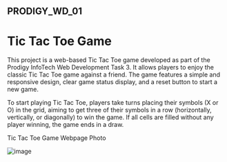 ## PRODIGY_WD_01
# Tic Tac Toe Game

This project is a web-based Tic Tac Toe game developed as part of the Prodigy InfoTech Web Development Task 3. It allows players to enjoy the classic Tic Tac Toe game against a friend. The game features a simple and responsive design, clear game status display, and a reset button to start a new game.

To start playing Tic Tac Toe, players take turns placing their symbols (X or O) in the grid, aiming to get three of their symbols in a row (horizontally, vertically, or diagonally) to win the game. If all cells are filled without any player winning, the game ends in a draw.

Tic Tac Toe Game Webpage Photo

![image](https://github.com/Raghav-26491/PRODIGY_WD_03/assets/145380406/364e01a8-cde4-4dcd-ad20-1ddbe932e52f)
